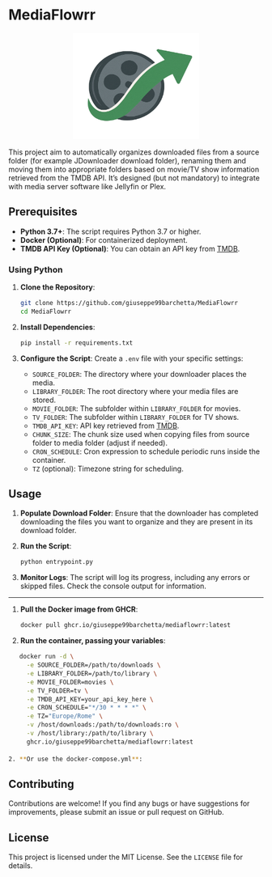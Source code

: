 
# MediaFlowrr

<p align="center">
   <img width="250" height="210" src="https://github.com/giuseppe99barchetta/MediaFlowrr/blob/main/unraid/logo.png">
</p>
This project aim to automatically organizes downloaded files from a source folder (for example JDownloader download folder), renaming them and moving them into appropriate folders based on movie/TV show information retrieved from the TMDB API. It’s designed (but not mandatory) to integrate with media server software like Jellyfin or Plex.

## Prerequisites

- **Python 3.7+**: The script requires Python 3.7 or higher.
- **Docker (Optional)**: For containerized deployment.
- **TMDB API Key (Optional)**: You can obtain an API key from [TMDB](https://www.themoviedb.org/).

### Using Python

1. **Clone the Repository**:
   ```bash
   git clone https://github.com/giuseppe99barchetta/MediaFlowrr
   cd MediaFlowrr
   ```

2. **Install Dependencies**:
   ```bash
   pip install -r requirements.txt
   ```

3. **Configure the Script**:
   Create a `.env` file with your specific settings:

   - `SOURCE_FOLDER`: The directory where your downloader places the media.
   - `LIBRARY_FOLDER`: The root directory where your media files are stored.
   - `MOVIE_FOLDER`: The subfolder within `LIBRARY_FOLDER` for movies.
   - `TV_FOLDER`: The subfolder within `LIBRARY_FOLDER` for TV shows.
   - `TMDB_API_KEY`: API key retrieved from [TMDB](https://www.themoviedb.org/).
   - `CHUNK_SIZE`: The chunk size used when copying files from source folder to media folder (adjust if needed).
   - `CRON_SCHEDULE`: Cron expression to schedule periodic runs inside the container.
   - `TZ` (optional): Timezone string for scheduling.

## Usage

1. **Populate Download Folder**:
   Ensure that the downloader has completed downloading the files you want to organize and they are present in its download folder.

2. **Run the Script**:
   ```bash
   python entrypoint.py
   ```

3. **Monitor Logs**:
   The script will log its progress, including any errors or skipped files. Check the console output for information.

---

1. **Pull the Docker image from GHCR**:
   ```bash
   docker pull ghcr.io/giuseppe99barchetta/mediaflowrr:latest

2. **Run the container, passing your variables**:
```bash
   docker run -d \
     -e SOURCE_FOLDER=/path/to/downloads \
     -e LIBRARY_FOLDER=/path/to/library \
     -e MOVIE_FOLDER=movies \
     -e TV_FOLDER=tv \
     -e TMDB_API_KEY=your_api_key_here \
     -e CRON_SCHEDULE="*/30 * * * *" \
     -e TZ="Europe/Rome" \
     -v /host/downloads:/path/to/downloads:ro \
     -v /host/library:/path/to/library \
     ghcr.io/giuseppe99barchetta/mediaflowrr:latest

2. **Or use the docker-compose.yml**:

```

## Contributing

Contributions are welcome! If you find any bugs or have suggestions for improvements, please submit an issue or pull request on GitHub.

## License

This project is licensed under the MIT License. See the `LICENSE` file for details.
